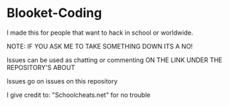 # Blooket-Coding
I made this for people that want to hack in school or worldwide.

NOTE: IF YOU ASK ME TO TAKE SOMETHING DOWN ITS A NO!

Issues can be used as chatting or commenting ON THE LINK UNDER THE REPOSITORY'S ABOUT

Issues go on issues on this repository


I give credit to: "Schoolcheats.net" for no trouble
